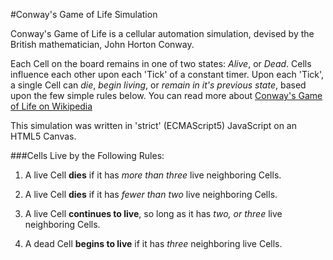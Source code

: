 
#Conway's Game of Life Simulation

   Conway's Game of Life is a cellular automation simulation, devised by
   the British mathematician, John Horton Conway.  

   Each Cell on the board remains in one of two states: _Alive_, or _Dead_.
   Cells influence each other upon each 'Tick' of a constant timer. Upon each 
   'Tick', a single Cell can _die_, _begin living_, or _remain in it's previous
   state_, based upon the few simple rules below. You can read more about 
   [Conway's Game of Life on Wikipedia](http://en.wikipedia.org/wiki/Conway's_Game_of_Life)

   This simulation was written in 'strict' (ECMAScript5) JavaScript on an 
   HTML5 Canvas.

###Cells Live by the Following Rules:

   1. A live Cell **dies** if it has _more than three_ live neighboring Cells.

   2. A live Cell **dies** if it has _fewer than two_ live neighboring Cells.

   3. A live Cell **continues to live**, so long as it has _two, or three_ live
      neighboring Cells.

   4. A dead Cell **begins to live** if it has _three_ neighboring live Cells.

